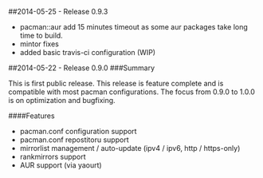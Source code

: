 ##2014-05-25 - Release 0.9.3

- pacman::aur add 15 minutes timeout as some aur packages take long time to
  build.
- mintor fixes
- added basic travis-ci configuration (WIP)

##2014-05-22 - Release 0.9.0
###Summary

This is first public release. This release is feature complete and is compatible
with most pacman configurations. The focus from 0.9.0 to 1.0.0 is on
optimization and bugfixing.

####Features

- pacman.conf configuration support
- pacman.conf repostitoru support
- mirrorlist management / auto-update (ipv4 / ipv6, http / https-only)
- rankmirrors support
- AUR support (via yaourt)
